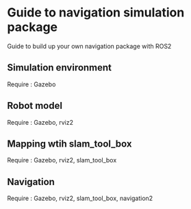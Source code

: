 # Guide to navigation simulation package
Guide to build up your own navigation package with ROS2
## Simulation environment
Require : Gazebo



## Robot model
Require : Gazebo, rviz2



## Mapping wtih slam_tool_box
Require : Gazebo, rviz2, slam_tool_box



## Navigation
Require : Gazebo, rviz2, slam_tool_box, navigation2